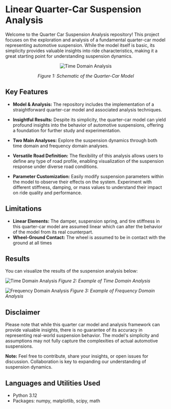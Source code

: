 # Linear Quarter-Car Suspension Analysis

Welcome to the Quarter Car Suspension Analysis repository! This project focuses on the exploration and analysis of a fundamental quarter-car model representing automotive suspension. While the model itself is basic, its simplicity provides valuable insights into ride characteristics, making it a great starting point for understanding suspension dynamics.

<div style="text-align: center;">
    <img src="https://github.com/MoBehtash/basic_quarter_car/blob/main/figures/schematic.png" alt="Time Domain Analysis" />
    <p><em>Figure 1: Schematic of the Quarter-Car Model</em></p>
</div>

## Key Features
- **Model & Analysis:** The repository includes the implementation of a straightforward quarter-car model and associated analysis techniques.
  
- **Insightful Results:** Despite its simplicity, the quarter-car model can yield profound insights into the behavior of automotive suspensions, offering a foundation for further study and experimentation.
  
- **Two Main Analyses:** Explore the suspension dynamics through both time domain and frequency domain analyses.
  
- **Versatile Road Definition:** The flexibility of this analysis allows users to define any type of road profile, enabling visualization of the suspension response under diverse road conditions.
  
- **Parameter Customization:** Easily modify suspension parameters within the model to observe their effects on the system. Experiment with different stiffness, damping, or mass values to understand their impact on ride quality and performance.

## Limitations
- **Linear Elements:** The damper, suspension spring, and tire stiffness in this quarter-car model are assumed linear which can alter the behavior of the model from its real counterpart.
- **Wheel-Ground Contact:** The wheel is assumed to be in contact with the ground at all times

## Results
You can visualize the results of the suspension analysis below:

![Time Domain Analysis](https://github.com/MoBehtash/basic_quarter_car/blob/main/figures/time_res.png)
*Figure 2: Example of Time Domain Analysis*

![Frequency Domain Analysis](https://github.com/MoBehtash/basic_quarter_car/blob/main/figures/freq_res.png)
*Figure 3: Example of Frequency Domain Analysis*

## Disclaimer
Please note that while this quarter car model and analysis framework can provide valuable insights, there is no guarantee of its accuracy in representing real-world suspension behavior. The model's simplicity and assumptions may not fully capture the complexities of actual automotive suspensions.

**Note:** Feel free to contribute, share your insights, or open issues for discussion. Collaboration is key to expanding our understanding of suspension dynamics.


## Languages and Utilities Used
- Python 3.12</b>
- Packages: numpy, matplotlib, scipy, math

